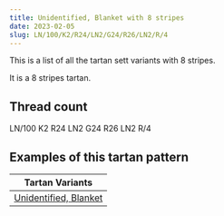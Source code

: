 ```yaml
---
title: Unidentified, Blanket with 8 stripes
date: 2023-02-05
slug: LN/100/K2/R24/LN2/G24/R26/LN2/R/4
---
```

This is a list of all the tartan sett variants with 8 stripes.

It is a 8 stripes tartan.


## Thread count
LN/100 K2 R24 LN2 G24 R26 LN2 R/4

## Examples of this tartan pattern

| Tartan Variants |
|---------------|
| [Unidentified, Blanket](/variants/ln/100/k2/r24/ln2/g24/r26/ln2/r/4-g008000-k000000-lne0e0e0-rc00000)||
